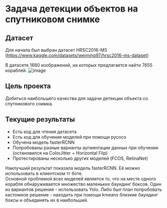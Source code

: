 # Задача детекции объектов на спутниковом снимке

## Датасет
Для начала был выбран датасет HRSC2016-MS (https://www.kaggle.com/datasets/weiming97/hrsc2016-ms-dataset)

В датасете 1680 изображений, на которых предлагается найти 7655 кораблей.
![image](https://github.com/user-attachments/assets/528cf97a-00fc-4a0c-ad26-7f2ad1fd645d)

## Цель проекта
Добиться наибольшего качества для задачи детекции объекта со спутникового снимка.

## Текущие результаты
- Есть код для чтения датасета
- Есть код для обучения моделей при помощи pycoco
- Обучена модель fasterRCNN
- Попробованы разные варианты аугментации данных при обучении (остановился на ColorJitter + Horizontal Flip)
- Протестированы несколько других моделей (FCOS, RetinaNet)

Наилучший результат показала модель fasterRCNN. Её можно использовать в клиентском тг боте.  
Основной проблемой всех моделей является то, что на месте одного корабля обнаруживается множество маленьких баундинг боксов. Один из вариантов решения - использовать Yolo. Либо был план попробовать кастомное решение - находить при помощи kmeans близкие баундинг боксы и объединять их в наибольший.
